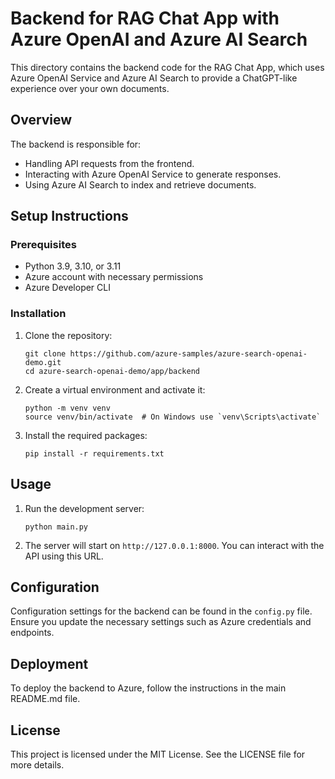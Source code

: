 # Backend for RAG Chat App with Azure OpenAI and Azure AI Search

This directory contains the backend code for the RAG Chat App, which uses Azure OpenAI Service and Azure AI Search to provide a ChatGPT-like experience over your own documents.

## Overview

The backend is responsible for:
- Handling API requests from the frontend.
- Interacting with Azure OpenAI Service to generate responses.
- Using Azure AI Search to index and retrieve documents.

## Setup Instructions

### Prerequisites

- Python 3.9, 3.10, or 3.11
- Azure account with necessary permissions
- Azure Developer CLI

### Installation

1. Clone the repository:
    ```shell
    git clone https://github.com/azure-samples/azure-search-openai-demo.git
    cd azure-search-openai-demo/app/backend
    ```

2. Create a virtual environment and activate it:
    ```shell
    python -m venv venv
    source venv/bin/activate  # On Windows use `venv\Scripts\activate`
    ```

3. Install the required packages:
    ```shell
    pip install -r requirements.txt
    ```

## Usage

1. Run the development server:
    ```shell
    python main.py
    ```

2. The server will start on `http://127.0.0.1:8000`. You can interact with the API using this URL.

## Configuration

Configuration settings for the backend can be found in the `config.py` file. Ensure you update the necessary settings such as Azure credentials and endpoints.

## Deployment

To deploy the backend to Azure, follow the instructions in the main README.md file.

## License

This project is licensed under the MIT License. See the LICENSE file for more details.